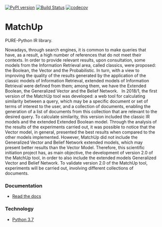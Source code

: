 [![PyPI version](https://badge.fury.io/py/matchup-ir.svg)](https://badge.fury.io/py/matchup-ir)
[![Build Status](https://travis-ci.org/marcosfpr/match_up_lib.svg?branch=master)](https://travis-ci.org/marcosfpr/match_up_lib)
[![codecov](https://codecov.io/gh/marcosfpr/match_up_lib/branch/master/graph/badge.svg)](https://codecov.io/gh/marcosfpr/match_up_lib)

# MatchUp

PURE-Python IR library.

Nowadays, through search engines, it is common to make queries that have, as a result, a high number of references that do not meet their contexts. In order to provide relevant results, upon consultation, some models from the Information Retrieval area, called classics, were proposed: the Boolean, the Vector and the Probabilistic. In turn, with a view to improving the quality of the results generated by the application of the classic models of Information Retrieval, extended models of Information Retrieval were defined from them; among them, we have the Extended Boolean, the Generalized Vector and the Belief Network.
 
In 2018/1, the first version of the MatchUp tool was developed: a web tool for calculating similarity between a query, which may be a specific document or set of terms of interest to the user, and a collection of documents, enabling the generation of a list of documents from this collection that are relevant to the desired query. To calculate similarity, this version included the classic IR models and the extended Extended Boolean model. Through the analysis of the results of the experiments carried out, it was possible to notice that the Vector model, in general, presented the best results when compared to the other models implemented. However, MatchUp did not include the Generalized Vector and Belief Network extended models, which may present better results than the Vector Model. Therefore, this scientific initiation project has, as main objective, the development of version 2.0 of the MatchUp tool, in order to also include the extended models Generalized Vector and Belief Network. To validate version 2.0 of the MatchUp tool, experiments will be carried out, involving different collections of documents.
 
### Documentation
* [Read the docs](https://match-up-lib.readthedocs.io/en/latest/)

### Technology
* [Python 3.7](https://www.python.org/)




